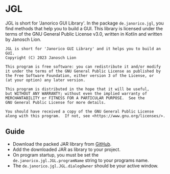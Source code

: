 # JGL

JGL is short for 'Janorico GUI Library'.
In the package ``de.janorico.jgl``, you find methods that help you
to build a GUI. This library is licensed under the terms of the
GNU General Public License v3.0, written in Kotlin and written by Janosch Lion.

    JGL is short for 'Janorico GUI Library' and it helps you to build an GUI.
    Copyright (C) 2023 Janosch Lion

    This program is free software: you can redistribute it and/or modify
    it under the terms of the GNU General Public License as published by
    the Free Software Foundation, either version 3 of the License, or
    (at your option) any later version.

    This program is distributed in the hope that it will be useful,
    but WITHOUT ANY WARRANTY; without even the implied warranty of
    MERCHANTABILITY or FITNESS FOR A PARTICULAR PURPOSE.  See the
    GNU General Public License for more details.

    You should have received a copy of the GNU General Public License
    along with this program.  If not, see <https://www.gnu.org/licenses/>.

## Guide

* Download the packed JAR library from
  [GitHub](https://www.github.com/Janorico/JGL/releases/).
* Add the downloaded JAR as library to your project.
* On program startup, you must be set the
  ``de.janorico.jgl.JGL.programName`` string to your programs name.
* The ``de.janorico.jgl.JGL.dialogOwner`` should be your active window.
